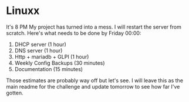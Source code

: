 # Linuxx
It's 8 PM
My project has turned into a mess.
I will restart the server from scratch.
Here's what needs to be done by Friday 00:00:

1. DHCP server (1 hour)
2. DNS server (1 hour)
3. Http + mariadb + GLPI (1 hour)
4. Weekly Config Backups (30 minutes)
5. Documentation (15 minutes)

Those estimates are probably way off but let's see. I will leave this as the main readme for the challenge and update tomorrow to see how far I've gotten.

